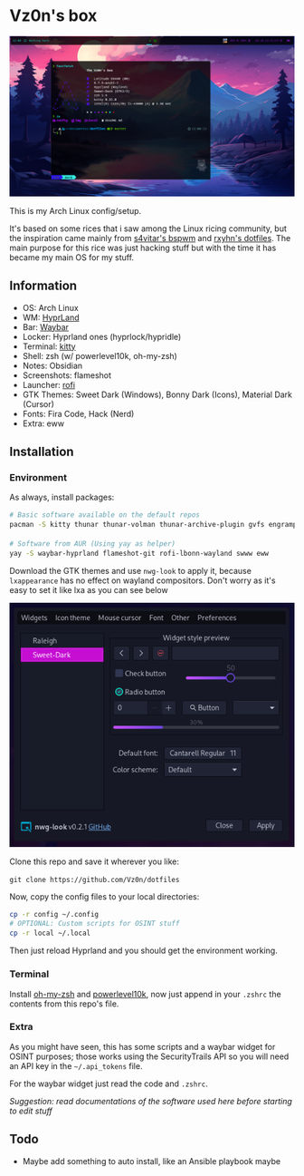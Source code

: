 # Vz0n's box

![Preview](img/preview.png)

This is my Arch Linux config/setup.

It's based on some rices that i saw among the Linux ricing community, but the inspiration came mainly from [s4vitar's bspwm](https://github.com/yorkox0/autoBspwm) and [rxyhn's dotfiles](https://github.com/rxyhn/yuki). The main purpose for this rice was just hacking stuff but with the time it has became my main OS for my stuff.

## Information

- OS: Arch Linux
- WM: [HyprLand](https://github.com/hyprwm/Hyprland)
- Bar: [Waybar](https://github.com/Alexays/Waybar)
- Locker: Hyprland ones (hyprlock/hypridle)
- Terminal: [kitty](https://github.com/kovidgoyal/kitty)
- Shell: zsh (w/ powerlevel10k, oh-my-zsh)
- Notes: Obsidian
- Screenshots: flameshot
- Launcher: [rofi](https://github.com/davatorium/rofi)
- GTK Themes: Sweet Dark (Windows), Bonny Dark (Icons), Material Dark (Cursor)
- Fonts: Fira Code, Hack (Nerd)
- Extra: eww

## Installation

### Environment 

As always, install packages:

```BASH
# Basic software available on the default repos
pacman -S kitty thunar thunar-volman thunar-archive-plugin gvfs engrampa hyprland hyprlock hypridle grim zsh pavucontrol obsidian gammastep brightnessctl pocl dunst bat lsd gthumb git xdg-desktop-portal-hyprland xdg-desktop-portal nwg-look bpytop duf obsidian opendoas

# Software from AUR (Using yay as helper)
yay -S waybar-hyprland flameshot-git rofi-lbonn-wayland swww eww
```

Download the GTK themes and use `nwg-look` to apply it, because `lxappearance` has no effect on wayland compositors. Don't worry as it's easy to set it like lxa as you can see below

![nwg-look](/img/nwg-look.png)

Clone this repo and save it wherever you like: 

`git clone https://github.com/Vz0n/dotfiles`

Now, copy the config files to your local directories:

```BASH
cp -r config ~/.config
# OPTIONAL: Custom scripts for OSINT stuff
cp -r local ~/.local
```

Then just reload Hyprland and you should get the environment working.

### Terminal

Install [oh-my-zsh](https://github.com/ohmyzsh/ohmyzsh) and [powerlevel10k](https://github.com/romkatv/powerlevel10k), now just append in your `.zshrc` the contents from this repo's file.

### Extra

As you might have seen, this has some scripts and a waybar widget for OSINT purposes; those works using the SecurityTrails API so you will need an API key in the `~/.api_tokens` file.

For the waybar widget just read the code and `.zshrc`.

*Suggestion: read documentations of the software used here before starting to edit stuff*

## Todo

- Maybe add something to auto install, like an Ansible playbook maybe